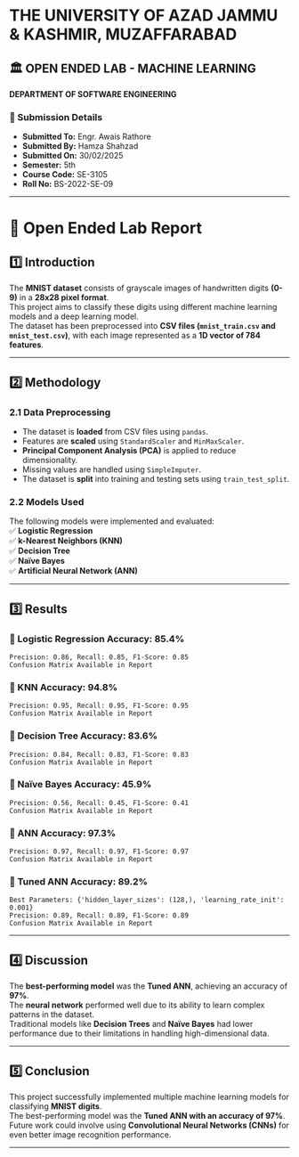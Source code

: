 # THE UNIVERSITY OF AZAD JAMMU & KASHMIR, MUZAFFARABAD  

## 🏛 OPEN ENDED LAB - MACHINE LEARNING  
**DEPARTMENT OF SOFTWARE ENGINEERING**  

### 📜 Submission Details  
- **Submitted To:** Engr. Awais Rathore  
- **Submitted By:** Hamza Shahzad  
- **Submitted On:** 30/02/2025  
- **Semester:** 5th  
- **Course Code:** SE-3105  
- **Roll No:** BS-2022-SE-09  

---

# 📖 Open Ended Lab Report

## 1️⃣ Introduction  
The **MNIST dataset** consists of grayscale images of handwritten digits **(0-9)** in a **28x28 pixel format**.  
This project aims to classify these digits using different machine learning models and a deep learning model.  
The dataset has been preprocessed into **CSV files (`mnist_train.csv` and `mnist_test.csv`)**, with each image represented as a **1D vector of 784 features**.

---

## 2️⃣ Methodology  

### **2.1 Data Preprocessing**  
- The dataset is **loaded** from CSV files using `pandas`.  
- Features are **scaled** using `StandardScaler` and `MinMaxScaler`.  
- **Principal Component Analysis (PCA)** is applied to reduce dimensionality.  
- Missing values are handled using `SimpleImputer`.  
- The dataset is **split** into training and testing sets using `train_test_split`.  

### **2.2 Models Used**  
The following models were implemented and evaluated:  
✅ **Logistic Regression**  
✅ **k-Nearest Neighbors (KNN)**  
✅ **Decision Tree**  
✅ **Naïve Bayes**  
✅ **Artificial Neural Network (ANN)**  

---

## 3️⃣ Results  

### **🔹 Logistic Regression Accuracy: 85.4%**  
```plaintext
Precision: 0.86, Recall: 0.85, F1-Score: 0.85  
Confusion Matrix Available in Report  
```

### **🔹 KNN Accuracy: 94.8%**  
```plaintext
Precision: 0.95, Recall: 0.95, F1-Score: 0.95  
Confusion Matrix Available in Report  
```

### **🔹 Decision Tree Accuracy: 83.6%**  
```plaintext
Precision: 0.84, Recall: 0.83, F1-Score: 0.83  
Confusion Matrix Available in Report  
```

### **🔹 Naïve Bayes Accuracy: 45.9%**  
```plaintext
Precision: 0.56, Recall: 0.45, F1-Score: 0.41  
Confusion Matrix Available in Report  
```

### **🔹 ANN Accuracy: 97.3%**  
```plaintext
Precision: 0.97, Recall: 0.97, F1-Score: 0.97  
Confusion Matrix Available in Report  
```

### **🔹 Tuned ANN Accuracy: 89.2%**  
```plaintext
Best Parameters: {'hidden_layer_sizes': (128,), 'learning_rate_init': 0.001}  
Precision: 0.89, Recall: 0.89, F1-Score: 0.89  
Confusion Matrix Available in Report  
```

---

## 4️⃣ Discussion  
The **best-performing model** was the **Tuned ANN**, achieving an accuracy of **97%**.  
The **neural network** performed well due to its ability to learn complex patterns in the dataset.  
Traditional models like **Decision Trees** and **Naïve Bayes** had lower performance due to their limitations in handling high-dimensional data.  

---

## 5️⃣ Conclusion  
This project successfully implemented multiple machine learning models for classifying **MNIST digits**.  
The best-performing model was the **Tuned ANN with an accuracy of 97%**.  
Future work could involve using **Convolutional Neural Networks (CNNs)** for even better image recognition performance.  

---
